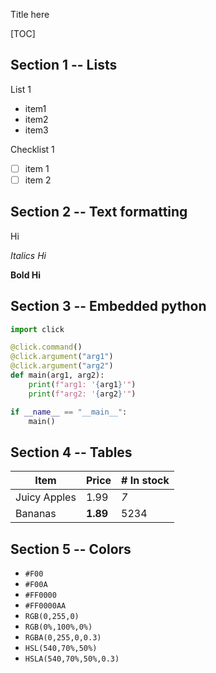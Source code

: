 Title here

[TOC]

## Section 1 -- Lists
List 1
- item1
- item2
- item3

Checklist 1
- [ ] item 1
- [ ] item 2

## Section 2 -- Text formatting
Hi

*Italics Hi*

**Bold Hi**

## Section 3 -- Embedded python
```python
import click

@click.command()
@click.argument("arg1")
@click.argument("arg2")
def main(arg1, arg2):
    print(f"arg1: '{arg1}'")
    print(f"arg2: '{arg2}'")

if __name__ == "__main__":
    main()
```

## Section 4 -- Tables
| Item         | Price     | # In stock |
|--------------|-----------|------------|
| Juicy Apples | 1.99      | *7*        |
| Bananas      | **1.89**  | 5234       |

## Section 5 -- Colors
- `#F00`
- `#F00A`
- `#FF0000`
- `#FF0000AA`
- `RGB(0,255,0)`
- `RGB(0%,100%,0%)`
- `RGBA(0,255,0,0.3)`
- `HSL(540,70%,50%)`
- `HSLA(540,70%,50%,0.3)`

